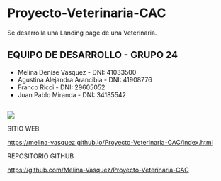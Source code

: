 # Proyecto-Veterinaria-CAC
Se desarrolla una Landing page de una Veterinaria.

## EQUIPO DE DESARROLLO - GRUPO 24

* Melina Denise Vasquez - DNI: 41033500  
* Agustina Alejandra Arancibia - DNI: 41908776
* Franco Ricci - DNI: 29605052
* Juan Pablo Miranda - DNI: 34185542

##

![](https://melina-vasquez.github.io/Proyecto-Veterinaria-CAC/img/PATOTASSINFODOIA.png)

SITIO WEB 

https://melina-vasquez.github.io/Proyecto-Veterinaria-CAC/index.html

REPOSITORIO GITHUB

https://github.com/Melina-Vasquez/Proyecto-Veterinaria-CAC



